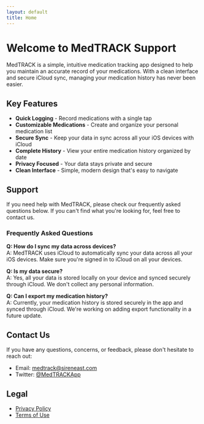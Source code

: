 ```yaml
---
layout: default
title: Home
---
```


# Welcome to MedTRACK Support

MedTRACK is a simple, intuitive medication tracking app designed to help you maintain an accurate record of your medications. With a clean interface and secure iCloud sync, managing your medication history has never been easier.

## Key Features

<ul class="feature-list">
    <li><strong>Quick Logging</strong> - Record medications with a single tap</li>
    <li><strong>Customizable Medications</strong> - Create and organize your personal medication list</li>
    <li><strong>Secure Sync</strong> - Keep your data in sync across all your iOS devices with iCloud</li>
    <li><strong>Complete History</strong> - View your entire medication history organized by date</li>
    <li><strong>Privacy Focused</strong> - Your data stays private and secure</li>
    <li><strong>Clean Interface</strong> - Simple, modern design that's easy to navigate</li>
</ul>

## Support

If you need help with MedTRACK, please check our frequently asked questions below. If you can't find what you're looking for, feel free to contact us.

### Frequently Asked Questions

**Q: How do I sync my data across devices?**  
A: MedTRACK uses iCloud to automatically sync your data across all your iOS devices. Make sure you're signed in to iCloud on all your devices.

**Q: Is my data secure?**  
A: Yes, all your data is stored locally on your device and synced securely through iCloud. We don't collect any personal information.

**Q: Can I export my medication history?**  
A: Currently, your medication history is stored securely in the app and synced through iCloud. We're working on adding export functionality in a future update.

## Contact Us

If you have any questions, concerns, or feedback, please don't hesitate to reach out:

- Email: [medtrack@sireneast.com](mailto:medtrack@sireneast.com)
- Twitter: [@MedTRACKApp](https://twitter.com/MedTRACKApp)

## Legal

- [Privacy Policy](/privacy-policy)
- [Terms of Use](/terms) 